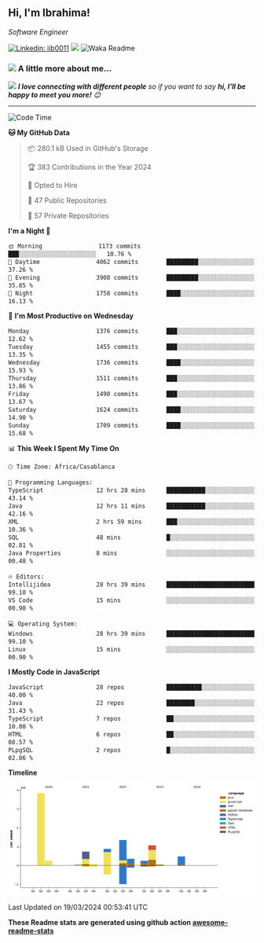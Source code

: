 <h2>Hi, I'm Ibrahima! </h2>
<p><em>Software Engineer 
</em></p>


[![Linkedin: iib0011](https://img.shields.io/badge/-iib0011-blue?style=flat-square&logo=Linkedin&logoColor=white&link=https://www.linkedin.com/in/iib0011/)](https://www.linkedin.com/in/iib0011/)
![](https://visitor-badge.glitch.me/badge?page_id=iib0011)
![Waka Readme](https://github.com/iib0011/iib0011/workflows/Waka%20Readme/badge.svg)


### <img src="https://media.giphy.com/media/VgCDAzcKvsR6OM0uWg/giphy.gif" width="50"> A little more about me...  


<img src="https://media.giphy.com/media/LnQjpWaON8nhr21vNW/giphy.gif" width="60"> <em><b>I love connecting with different people</b> so if you want to say <b>hi, I'll be happy to meet you more!</b> 😊</em>

---
<!--START_SECTION:waka-->
![Code Time](http://img.shields.io/badge/Code%20Time-3%2C130%20hrs%2020%20mins-blue)

**🐱 My GitHub Data** 

> 📦 280.1 kB Used in GitHub's Storage 
 > 
> 🏆 383 Contributions in the Year 2024
 > 
> 💼 Opted to Hire
 > 
> 📜 47 Public Repositories 
 > 
> 🔑 57 Private Repositories 
 > 
**I'm a Night 🦉** 

```text
🌞 Morning                1173 commits        ███░░░░░░░░░░░░░░░░░░░░░░   10.76 % 
🌆 Daytime                4062 commits        █████████░░░░░░░░░░░░░░░░   37.26 % 
🌃 Evening                3908 commits        █████████░░░░░░░░░░░░░░░░   35.85 % 
🌙 Night                  1758 commits        ████░░░░░░░░░░░░░░░░░░░░░   16.13 % 
```
📅 **I'm Most Productive on Wednesday** 

```text
Monday                   1376 commits        ███░░░░░░░░░░░░░░░░░░░░░░   12.62 % 
Tuesday                  1455 commits        ███░░░░░░░░░░░░░░░░░░░░░░   13.35 % 
Wednesday                1736 commits        ████░░░░░░░░░░░░░░░░░░░░░   15.93 % 
Thursday                 1511 commits        ███░░░░░░░░░░░░░░░░░░░░░░   13.86 % 
Friday                   1490 commits        ███░░░░░░░░░░░░░░░░░░░░░░   13.67 % 
Saturday                 1624 commits        ████░░░░░░░░░░░░░░░░░░░░░   14.90 % 
Sunday                   1709 commits        ████░░░░░░░░░░░░░░░░░░░░░   15.68 % 
```


📊 **This Week I Spent My Time On** 

```text
🕑︎ Time Zone: Africa/Casablanca

💬 Programming Languages: 
TypeScript               12 hrs 28 mins      ███████████░░░░░░░░░░░░░░   43.14 % 
Java                     12 hrs 11 mins      ███████████░░░░░░░░░░░░░░   42.16 % 
XML                      2 hrs 59 mins       ███░░░░░░░░░░░░░░░░░░░░░░   10.36 % 
SQL                      48 mins             █░░░░░░░░░░░░░░░░░░░░░░░░   02.81 % 
Java Properties          8 mins              ░░░░░░░░░░░░░░░░░░░░░░░░░   00.48 % 

🔥 Editors: 
Intellijidea             28 hrs 39 mins      █████████████████████████   99.10 % 
VS Code                  15 mins             ░░░░░░░░░░░░░░░░░░░░░░░░░   00.90 % 

💻 Operating System: 
Windows                  28 hrs 39 mins      █████████████████████████   99.10 % 
Linux                    15 mins             ░░░░░░░░░░░░░░░░░░░░░░░░░   00.90 % 
```

**I Mostly Code in JavaScript** 

```text
JavaScript               28 repos            ██████████░░░░░░░░░░░░░░░   40.00 % 
Java                     22 repos            ████████░░░░░░░░░░░░░░░░░   31.43 % 
TypeScript               7 repos             ██░░░░░░░░░░░░░░░░░░░░░░░   10.00 % 
HTML                     6 repos             ██░░░░░░░░░░░░░░░░░░░░░░░   08.57 % 
PLpgSQL                  2 repos             █░░░░░░░░░░░░░░░░░░░░░░░░   02.86 % 
```



**Timeline**

![Lines of Code chart](https://raw.githubusercontent.com/iib0011/iib0011/master/assets/bar_graph.png)


 Last Updated on 19/03/2024 00:53:41 UTC
<!--END_SECTION:waka-->

**These Readme stats are generated using github action [awesome-readme-stats](https://github.com/iib0011/waka-readme-stats)**
